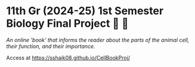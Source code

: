# 11th Gr (2024-25) 1st Semester Biology Final Project 🧬 🧫

_An online 'book' that informs the reader about the parts of the animal cell, their function, and their importance._

Access at https://sshaik08.github.io/CellBookProj/
